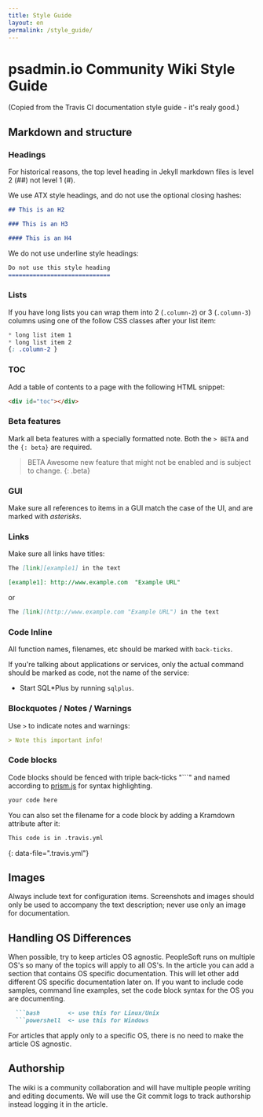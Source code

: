 ```yaml
---
title: Style Guide
layout: en
permalink: /style_guide/
---
```


# psadmin.io Community Wiki Style Guide

(Copied from the Travis CI documentation style guide - it's realy good.)

## Markdown and structure

### Headings

For historical reasons, the top level heading in Jekyll markdown files is level 2 (##) not level 1 (#).

We use ATX style headings, and do not use the optional closing hashes:

```markdown
## This is an H2

### This is an H3

#### This is an H4
```

We do not use underline style headings:

```markdown
Do not use this style heading
=============================
```

### Lists

If you have long lists you can wrap them into 2 (`.column-2`) or 3 (`.column-3`) columns using one of the follow CSS classes after your list item:

```css
* long list item 1
* long list item 2
{: .column-2 }
```

### TOC

Add a table of contents to a page with the following HTML snippet:

```html
<div id="toc"></div>
```

### Beta features

Mark all beta features with a specially formatted note. Both the `> BETA` and
the `{: beta}` are required.

> BETA Awesome new feature that might not be enabled and is subject to change.
{: .beta}

### GUI

Make sure all references to items in a GUI match the case of the UI, and are marked with *asterisks*.

### Links

Make sure all links have titles:

```markdown
The [link][example1] in the text

[example1]: http://www.example.com  "Example URL"
```

or

```markdown
The [link](http://www.example.com "Example URL") in the text
```

### Code Inline

All function names, filenames, etc should be marked with `back-ticks`.

If you're talking about applications or services, only the actual command should be marked as code, not the name of the service:

- Start SQL*Plus by running `sqlplus`.

### Blockquotes / Notes / Warnings

Use `>` to indicate notes and warnings:

```markdown
> Note this important info!

```

### Code blocks

Code blocks should be fenced with triple back-ticks "\`\`\`" and named according to [prism.js][prism] for syntax highlighting.

[prism]: http://prismjs.com/#languages-list "Prism language list"

```markdown
your code here
```

You can also set the filename for a code block by adding a Kramdown attribute after it:

```markdown
This code is in .travis.yml
```
{: data-file=".travis.yml"}


## Images

Always include text for configuration items. Screenshots and images should only be used to accompany the text description; never use only an image for documentation.

## Handling OS Differences

When possible, try to keep articles OS agnostic. PeopleSoft runs on multiple OS's so many of the topics will apply to all OS's. In the article you can add a section that contains OS specific documentation. This will let other add different OS specific documentation later on. If you want to include code samples, command line examples, set the code block syntax for the OS you are documenting.

```markdown
  ```bash        <- use this for Linux/Unix
  ```powershell  <- use this for Windows
```

For articles that apply only to a specific OS, there is no need to make the article OS agnostic.

## Authorship

The wiki is a community collaboration and will have multiple people writing and editing documents. We will use the Git commit logs to track authorship instead logging it in the article.


